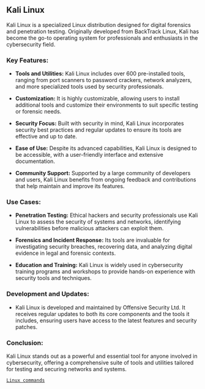 ## Kali Linux

Kali Linux is a specialized Linux distribution designed for digital forensics and penetration testing. Originally developed from BackTrack Linux, Kali has become the go-to operating system for professionals and enthusiasts in the cybersecurity field.

### Key Features:

- **Tools and Utilities:** Kali Linux includes over 600 pre-installed tools, ranging from port scanners to password crackers, network analyzers, and more specialized tools used by security professionals.
  
- **Customization:** It is highly customizable, allowing users to install additional tools and customize their environments to suit specific testing or forensic needs.

- **Security Focus:** Built with security in mind, Kali Linux incorporates security best practices and regular updates to ensure its tools are effective and up to date.

- **Ease of Use:** Despite its advanced capabilities, Kali Linux is designed to be accessible, with a user-friendly interface and extensive documentation.

- **Community Support:** Supported by a large community of developers and users, Kali Linux benefits from ongoing feedback and contributions that help maintain and improve its features.

### Use Cases:

- **Penetration Testing:** Ethical hackers and security professionals use Kali Linux to assess the security of systems and networks, identifying vulnerabilities before malicious attackers can exploit them.

- **Forensics and Incident Response:** Its tools are invaluable for investigating security breaches, recovering data, and analyzing digital evidence in legal and forensic contexts.

- **Education and Training:** Kali Linux is widely used in cybersecurity training programs and workshops to provide hands-on experience with security tools and techniques.

### Development and Updates:

- Kali Linux is developed and maintained by Offensive Security Ltd. It receives regular updates to both its core components and the tools it includes, ensuring users have access to the latest features and security patches.

### Conclusion:

Kali Linux stands out as a powerful and essential tool for anyone involved in cybersecurity, offering a comprehensive suite of tools and utilities tailored for testing and securing networks and systems.

[`Linux commands`](/Lab/Kali/assets/Linux_commands.md)
